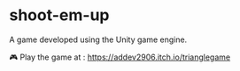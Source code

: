 # shoot-em-up
A game developed using the Unity game engine.

🎮 Play the game at : https://addev2906.itch.io/trianglegame
